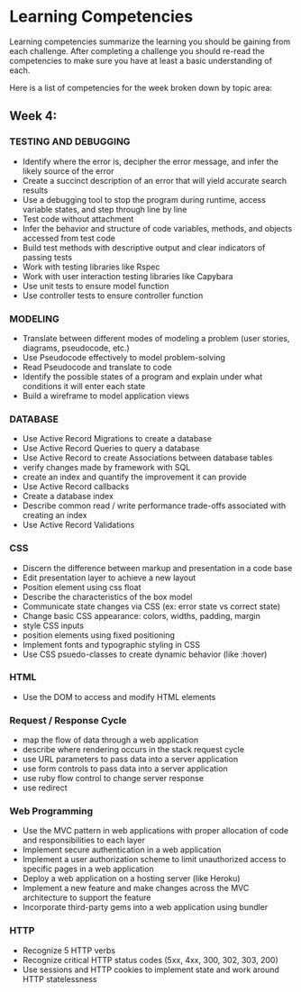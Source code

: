 # Learning Competencies

Learning competencies summarize the learning you should be gaining from each
challenge.  After completing a challenge you should re-read the competencies to
make sure you have at least a basic understanding of each.

Here is a list of competencies for the week broken down by topic area:

## Week 4:

### TESTING AND DEBUGGING

* Identify where the error is, decipher the error message, and infer the likely source of the error
* Create a succinct description of an error that will yield accurate search results
* Use a debugging tool to stop the program during runtime, access variable states, and step through line by line
* Test code without attachment
* Infer the behavior and structure of code variables, methods, and objects accessed from test code
* Build test methods with descriptive output and clear indicators of passing tests
* Work with testing libraries like Rspec
* Work with user interaction testing libraries like Capybara
* Use unit tests to ensure model function
* Use controller tests to ensure controller function

### MODELING

* Translate between different modes of modeling a problem (user stories, diagrams, pseudocode, etc.)
* Use Pseudocode effectively to model problem-solving
* Read Pseudocode and translate to code
* Identify the possible states of a program and explain under what conditions it will enter each state
* Build a wireframe to model application views

### DATABASE

* Use Active Record Migrations to create a database
* Use Active Record Queries to query a database
* Use Active Record to create Associations between database tables
* verify changes made by framework with SQL
* create an index and quantify the improvement it can provide
* Use Active Record callbacks
* Create a database index
* Describe common read / write performance trade-offs associated with creating an index
* Use Active Record Validations

### CSS

* Discern the difference between markup and presentation in a code base
* Edit presentation layer to achieve a new layout
* Position element using css float
* Describe the characteristics of the box model
* Communicate state changes via CSS (ex: error state vs correct state)
* Change basic CSS appearance: colors, widths, padding, margin
* style CSS inputs
* position elements using fixed positioning
* Implement fonts and typographic styling in CSS
* Use CSS psuedo-classes to create dynamic behavior (like :hover)

### HTML

* Use the DOM to access and modify HTML elements

### Request / Response Cycle

* map the flow of data through a web application
* describe where rendering occurs in the stack request cycle
* use URL parameters to pass data into a server application
* use form controls to pass data into a server application
* use ruby flow control to change server response
* use redirect

### Web Programming

* Use the MVC pattern in web applications with proper allocation of code and responsibilities to each layer
* Implement secure authentication in a web application
* Implement a user authorization scheme to limit unauthorized access to specific pages in a web application
* Deploy a web application on a hosting server (like Heroku)
* Implement a new feature and make changes across the MVC architecture to support the feature
* Incorporate third-party gems into a web application using bundler

### HTTP

* Recognize 5 HTTP verbs
* Recognize critical HTTP status codes (5xx, 4xx, 300, 302, 303, 200)
* Use sessions and HTTP cookies to implement state and work around HTTP statelessness

